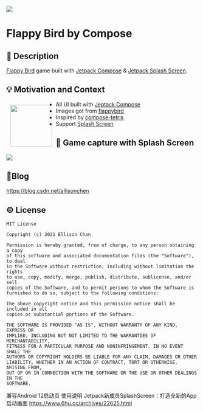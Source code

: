 ![](https://z3.ax1x.com/2021/07/24/Wco1QH.png)

# Flappy Bird by Compose

## :scroll: Description
[Flappy Bird](https://flappybird.io/) game built with [Jetpack Compose](https://developer.android.google.cn/jetpack/compose) & [Jetpack Splash Screen](https://developer.android.google.cn/about/versions/12/features/splash-screen).

## :bulb: Motivation and Context
<img src="https://z3.ax1x.com/2021/07/18/W3TSxI.png" width=110 align=left hspace="10" vspace="10"  >

* All UI built with [Jeptack Compose](https://developer.android.google.cn/jetpack/compose)
* Images got from [flappybird](https://flappybird.io/)
* Inspired by [compose-tetris](https://github.com/vitaviva/compose-tetris)
* Support [Splash Screen](https://developer.android.google.cn/about/versions/12/features/splash-screen)

## :camera_flash: Game capture with Splash Screen

![](https://z3.ax1x.com/2021/08/13/frB0eO.gif)

## :memo:Blog
<https://blog.csdn.net/allisonchen>

## :copyright: License                                                                                                                                                                                                                          
```
MIT License

Copyright (c) 2021 Ellison Chan

Permission is hereby granted, free of charge, to any person obtaining a copy
of this software and associated documentation files (the "Software"), to deal
in the Software without restriction, including without limitation the rights
to use, copy, modify, merge, publish, distribute, sublicense, and/or sell
copies of the Software, and to permit persons to whom the Software is
furnished to do so, subject to the following conditions:

The above copyright notice and this permission notice shall be included in all
copies or substantial portions of the Software.

THE SOFTWARE IS PROVIDED "AS IS", WITHOUT WARRANTY OF ANY KIND, EXPRESS OR
IMPLIED, INCLUDING BUT NOT LIMITED TO THE WARRANTIES OF MERCHANTABILITY,
FITNESS FOR A PARTICULAR PURPOSE AND NONINFRINGEMENT. IN NO EVENT SHALL THE
AUTHORS OR COPYRIGHT HOLDERS BE LIABLE FOR ANY CLAIM, DAMAGES OR OTHER
LIABILITY, WHETHER IN AN ACTION OF CONTRACT, TORT OR OTHERWISE, ARISING FROM,
OUT OF OR IN CONNECTION WITH THE SOFTWARE OR THE USE OR OTHER DEALINGS IN THE
SOFTWARE.
```

兼容Android 12启动页 使用说明 
Jetpack新成员SplashScreen：打造全新的App启动画面
https://www.6hu.cc/archives/22625.html
